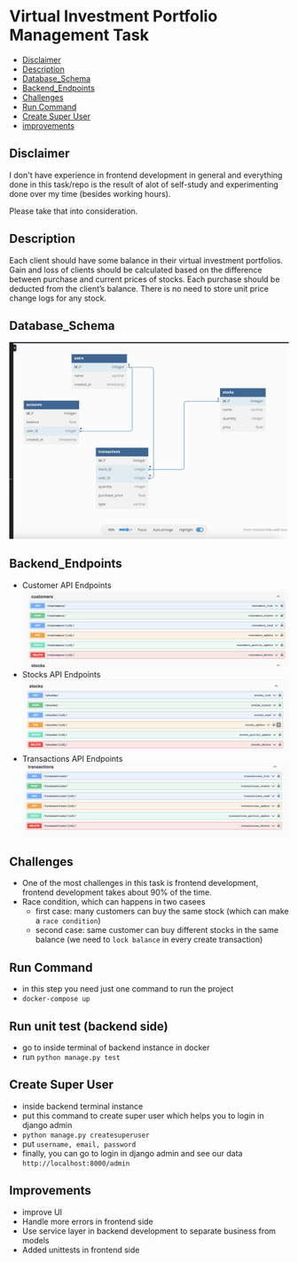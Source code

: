 # Virtual Investment Portfolio Management Task
<ul>
    <li><a href="#disclaimer">Disclaimer</a></li>
    <li><a href="#description">Description</a></li>
    <li><a href="#database_schema">Database_Schema</a></li>
    <li><a href="#backend_endpoints">Backend_Endpoints</a></li>
    <li><a href="#challenges">Challenges</a></li>
    <li><a href="#run-command">Run Command</a></li>
    <li><a href="#create-super-user">Create Super User</a></li>
    <li><a href="#improvements">improvements</a></li>
</ul>

## Disclaimer
I don't have experience in frontend development in general and everything done in this task/repo is the result of alot of self-study and experimenting done over my time (besides working hours).

Please take that into consideration.

## Description 
Each client should have some balance in their virtual investment portfolios. Gain
and loss of clients should be calculated based on the difference between purchase
and current prices of stocks. Each purchase should be deducted from the client’s
balance. There is no need to store unit price change logs for any stock.

## Database_Schema
![alt text](https://github.com/a-samir97/virtual-investment/blob/main/docs/database_schema.png)

## Backend_Endpoints 
- Customer API Endpoints
![alt text](https://github.com/a-samir97/virtual-investment/blob/main/docs/customers_endpoints.png)
- Stocks API Endpoints
![alt text](https://github.com/a-samir97/virtual-investment/blob/main/docs/stocks_endpoints.png)
- Transactions API Endpoints
![alt text](https://github.com/a-samir97/virtual-investment/blob/main/docs/transactions_endpoints.png)


## Challenges
- One of the most challenges in this task is frontend development, frontend development takes about 90% of the time.
- Race condition, which can happens in two casees
   - first case: many customers can buy the same stock (which can make a `race condition`)
   - second case: same customer can buy different stocks in the same balance (we need to `lock balance` in every create transaction)

## Run Command
- in this step you need just one command to run the project
- `docker-compose up`

## Run unit test (backend side)
- go to inside terminal of backend instance in docker
- run `python manage.py test`
 
## Create Super User
- inside backend terminal instance
- put this command to create super user which helps you to login in django admin
- `python manage.py createsuperuser`
- put `username, email, password`
- finally, you can go to login in django admin and see our data `http://localhost:8000/admin` 


## Improvements
- improve UI
- Handle more errors in frontend side
- Use service layer in backend development to separate business from models
- Added unittests in frontend side

